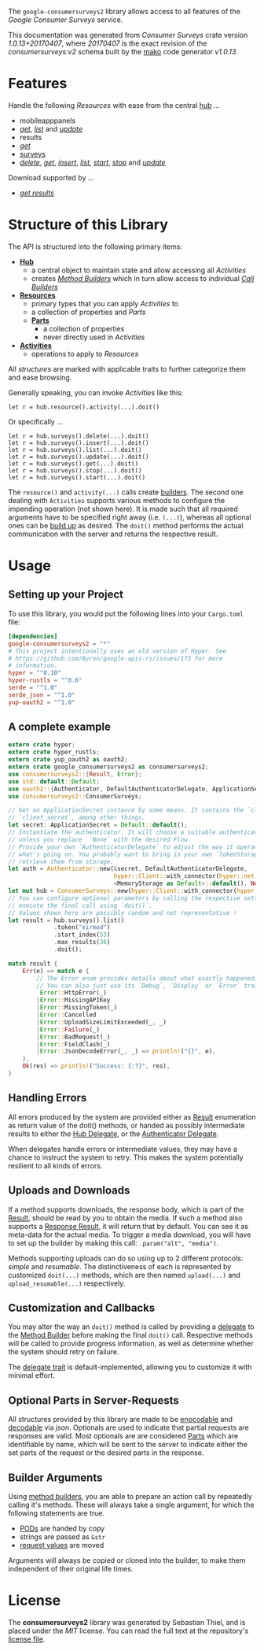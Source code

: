 <!---
DO NOT EDIT !
This file was generated automatically from 'src/mako/api/README.md.mako'
DO NOT EDIT !
-->
The `google-consumersurveys2` library allows access to all features of the *Google Consumer Surveys* service.

This documentation was generated from *Consumer Surveys* crate version *1.0.13+20170407*, where *20170407* is the exact revision of the *consumersurveys:v2* schema built by the [mako](http://www.makotemplates.org/) code generator *v1.0.13*.
# Features

Handle the following *Resources* with ease from the central [hub](https://docs.rs/google-consumersurveys2/1.0.13+20170407/google_consumersurveys2/struct.ConsumerSurveys.html) ... 

* mobileapppanels
 * [*get*](https://docs.rs/google-consumersurveys2/1.0.13+20170407/google_consumersurveys2/struct.MobileapppanelGetCall.html), [*list*](https://docs.rs/google-consumersurveys2/1.0.13+20170407/google_consumersurveys2/struct.MobileapppanelListCall.html) and [*update*](https://docs.rs/google-consumersurveys2/1.0.13+20170407/google_consumersurveys2/struct.MobileapppanelUpdateCall.html)
* results
 * [*get*](https://docs.rs/google-consumersurveys2/1.0.13+20170407/google_consumersurveys2/struct.ResultGetCall.html)
* [surveys](https://docs.rs/google-consumersurveys2/1.0.13+20170407/google_consumersurveys2/struct.Survey.html)
 * [*delete*](https://docs.rs/google-consumersurveys2/1.0.13+20170407/google_consumersurveys2/struct.SurveyDeleteCall.html), [*get*](https://docs.rs/google-consumersurveys2/1.0.13+20170407/google_consumersurveys2/struct.SurveyGetCall.html), [*insert*](https://docs.rs/google-consumersurveys2/1.0.13+20170407/google_consumersurveys2/struct.SurveyInsertCall.html), [*list*](https://docs.rs/google-consumersurveys2/1.0.13+20170407/google_consumersurveys2/struct.SurveyListCall.html), [*start*](https://docs.rs/google-consumersurveys2/1.0.13+20170407/google_consumersurveys2/struct.SurveyStartCall.html), [*stop*](https://docs.rs/google-consumersurveys2/1.0.13+20170407/google_consumersurveys2/struct.SurveyStopCall.html) and [*update*](https://docs.rs/google-consumersurveys2/1.0.13+20170407/google_consumersurveys2/struct.SurveyUpdateCall.html)


Download supported by ...

* [*get results*](https://docs.rs/google-consumersurveys2/1.0.13+20170407/google_consumersurveys2/struct.ResultGetCall.html)



# Structure of this Library

The API is structured into the following primary items:

* **[Hub](https://docs.rs/google-consumersurveys2/1.0.13+20170407/google_consumersurveys2/struct.ConsumerSurveys.html)**
    * a central object to maintain state and allow accessing all *Activities*
    * creates [*Method Builders*](https://docs.rs/google-consumersurveys2/1.0.13+20170407/google_consumersurveys2/trait.MethodsBuilder.html) which in turn
      allow access to individual [*Call Builders*](https://docs.rs/google-consumersurveys2/1.0.13+20170407/google_consumersurveys2/trait.CallBuilder.html)
* **[Resources](https://docs.rs/google-consumersurveys2/1.0.13+20170407/google_consumersurveys2/trait.Resource.html)**
    * primary types that you can apply *Activities* to
    * a collection of properties and *Parts*
    * **[Parts](https://docs.rs/google-consumersurveys2/1.0.13+20170407/google_consumersurveys2/trait.Part.html)**
        * a collection of properties
        * never directly used in *Activities*
* **[Activities](https://docs.rs/google-consumersurveys2/1.0.13+20170407/google_consumersurveys2/trait.CallBuilder.html)**
    * operations to apply to *Resources*

All *structures* are marked with applicable traits to further categorize them and ease browsing.

Generally speaking, you can invoke *Activities* like this:

```Rust,ignore
let r = hub.resource().activity(...).doit()
```

Or specifically ...

```ignore
let r = hub.surveys().delete(...).doit()
let r = hub.surveys().insert(...).doit()
let r = hub.surveys().list(...).doit()
let r = hub.surveys().update(...).doit()
let r = hub.surveys().get(...).doit()
let r = hub.surveys().stop(...).doit()
let r = hub.surveys().start(...).doit()
```

The `resource()` and `activity(...)` calls create [builders][builder-pattern]. The second one dealing with `Activities` 
supports various methods to configure the impending operation (not shown here). It is made such that all required arguments have to be 
specified right away (i.e. `(...)`), whereas all optional ones can be [build up][builder-pattern] as desired.
The `doit()` method performs the actual communication with the server and returns the respective result.

# Usage

## Setting up your Project

To use this library, you would put the following lines into your `Cargo.toml` file:

```toml
[dependencies]
google-consumersurveys2 = "*"
# This project intentionally uses an old version of Hyper. See
# https://github.com/Byron/google-apis-rs/issues/173 for more
# information.
hyper = "^0.10"
hyper-rustls = "^0.6"
serde = "^1.0"
serde_json = "^1.0"
yup-oauth2 = "^1.0"
```

## A complete example

```Rust
extern crate hyper;
extern crate hyper_rustls;
extern crate yup_oauth2 as oauth2;
extern crate google_consumersurveys2 as consumersurveys2;
use consumersurveys2::{Result, Error};
use std::default::Default;
use oauth2::{Authenticator, DefaultAuthenticatorDelegate, ApplicationSecret, MemoryStorage};
use consumersurveys2::ConsumerSurveys;

// Get an ApplicationSecret instance by some means. It contains the `client_id` and 
// `client_secret`, among other things.
let secret: ApplicationSecret = Default::default();
// Instantiate the authenticator. It will choose a suitable authentication flow for you, 
// unless you replace  `None` with the desired Flow.
// Provide your own `AuthenticatorDelegate` to adjust the way it operates and get feedback about 
// what's going on. You probably want to bring in your own `TokenStorage` to persist tokens and
// retrieve them from storage.
let auth = Authenticator::new(&secret, DefaultAuthenticatorDelegate,
                              hyper::Client::with_connector(hyper::net::HttpsConnector::new(hyper_rustls::TlsClient::new())),
                              <MemoryStorage as Default>::default(), None);
let mut hub = ConsumerSurveys::new(hyper::Client::with_connector(hyper::net::HttpsConnector::new(hyper_rustls::TlsClient::new())), auth);
// You can configure optional parameters by calling the respective setters at will, and
// execute the final call using `doit()`.
// Values shown here are possibly random and not representative !
let result = hub.surveys().list()
             .token("eirmod")
             .start_index(53)
             .max_results(36)
             .doit();

match result {
    Err(e) => match e {
        // The Error enum provides details about what exactly happened.
        // You can also just use its `Debug`, `Display` or `Error` traits
         Error::HttpError(_)
        |Error::MissingAPIKey
        |Error::MissingToken(_)
        |Error::Cancelled
        |Error::UploadSizeLimitExceeded(_, _)
        |Error::Failure(_)
        |Error::BadRequest(_)
        |Error::FieldClash(_)
        |Error::JsonDecodeError(_, _) => println!("{}", e),
    },
    Ok(res) => println!("Success: {:?}", res),
}

```
## Handling Errors

All errors produced by the system are provided either as [Result](https://docs.rs/google-consumersurveys2/1.0.13+20170407/google_consumersurveys2/enum.Result.html) enumeration as return value of 
the doit() methods, or handed as possibly intermediate results to either the 
[Hub Delegate](https://docs.rs/google-consumersurveys2/1.0.13+20170407/google_consumersurveys2/trait.Delegate.html), or the [Authenticator Delegate](https://docs.rs/yup-oauth2/*/yup_oauth2/trait.AuthenticatorDelegate.html).

When delegates handle errors or intermediate values, they may have a chance to instruct the system to retry. This 
makes the system potentially resilient to all kinds of errors.

## Uploads and Downloads
If a method supports downloads, the response body, which is part of the [Result](https://docs.rs/google-consumersurveys2/1.0.13+20170407/google_consumersurveys2/enum.Result.html), should be
read by you to obtain the media.
If such a method also supports a [Response Result](https://docs.rs/google-consumersurveys2/1.0.13+20170407/google_consumersurveys2/trait.ResponseResult.html), it will return that by default.
You can see it as meta-data for the actual media. To trigger a media download, you will have to set up the builder by making
this call: `.param("alt", "media")`.

Methods supporting uploads can do so using up to 2 different protocols: 
*simple* and *resumable*. The distinctiveness of each is represented by customized 
`doit(...)` methods, which are then named `upload(...)` and `upload_resumable(...)` respectively.

## Customization and Callbacks

You may alter the way an `doit()` method is called by providing a [delegate](https://docs.rs/google-consumersurveys2/1.0.13+20170407/google_consumersurveys2/trait.Delegate.html) to the 
[Method Builder](https://docs.rs/google-consumersurveys2/1.0.13+20170407/google_consumersurveys2/trait.CallBuilder.html) before making the final `doit()` call. 
Respective methods will be called to provide progress information, as well as determine whether the system should 
retry on failure.

The [delegate trait](https://docs.rs/google-consumersurveys2/1.0.13+20170407/google_consumersurveys2/trait.Delegate.html) is default-implemented, allowing you to customize it with minimal effort.

## Optional Parts in Server-Requests

All structures provided by this library are made to be [enocodable](https://docs.rs/google-consumersurveys2/1.0.13+20170407/google_consumersurveys2/trait.RequestValue.html) and 
[decodable](https://docs.rs/google-consumersurveys2/1.0.13+20170407/google_consumersurveys2/trait.ResponseResult.html) via *json*. Optionals are used to indicate that partial requests are responses 
are valid.
Most optionals are are considered [Parts](https://docs.rs/google-consumersurveys2/1.0.13+20170407/google_consumersurveys2/trait.Part.html) which are identifiable by name, which will be sent to 
the server to indicate either the set parts of the request or the desired parts in the response.

## Builder Arguments

Using [method builders](https://docs.rs/google-consumersurveys2/1.0.13+20170407/google_consumersurveys2/trait.CallBuilder.html), you are able to prepare an action call by repeatedly calling it's methods.
These will always take a single argument, for which the following statements are true.

* [PODs][wiki-pod] are handed by copy
* strings are passed as `&str`
* [request values](https://docs.rs/google-consumersurveys2/1.0.13+20170407/google_consumersurveys2/trait.RequestValue.html) are moved

Arguments will always be copied or cloned into the builder, to make them independent of their original life times.

[wiki-pod]: http://en.wikipedia.org/wiki/Plain_old_data_structure
[builder-pattern]: http://en.wikipedia.org/wiki/Builder_pattern
[google-go-api]: https://github.com/google/google-api-go-client

# License
The **consumersurveys2** library was generated by Sebastian Thiel, and is placed 
under the *MIT* license.
You can read the full text at the repository's [license file][repo-license].

[repo-license]: https://github.com/Byron/google-apis-rsblob/master/LICENSE.md

